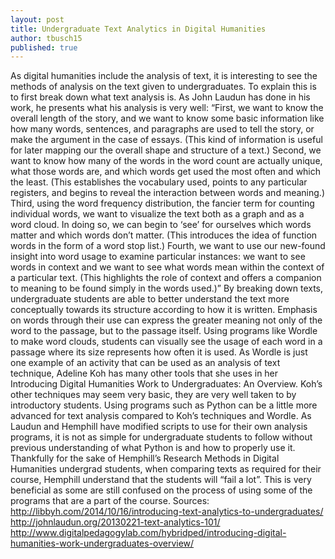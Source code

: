 ```yaml
---
layout: post
title: Undergraduate Text Analytics in Digital Humanities
author: tbusch15
published: true
---
```

As digital humanities include the analysis of text, it is interesting to see the methods of analysis on the text given to undergraduates.
To explain this is to first break down what text analysis is. As John Laudun has done in his work, he presents what his analysis is very well: 
“First, we want to know the overall length of the story, and we want to know some basic information like how many words, sentences, and paragraphs are used to tell the story, or make the argument in the case of essays. (This kind of information is useful for later mapping our the overall shape and structure of a text.) 
Second, we want to know how many of the words in the word count are actually unique, what those words are, and which words get used the most often and which the least. (This establishes the vocabulary used, points to any particular registers, and begins to reveal the interaction between words and meaning.) 
Third, using the word frequency distribution, the fancier term for counting individual words, we want to visualize the text both as a graph and as a word cloud. In doing so, we can begin to ‘see’ for ourselves which words matter and which words don’t matter. (This introduces the idea of function words in the form of a word stop list.) 
Fourth, we want to use our new-found insight into word usage to examine particular instances: we want to see words in context and we want to see what words mean within the context of a particular text. (This highlights the role of context and offers a companion to meaning to be found simply in the words used.)” 
By breaking down texts, undergraduate students are able to better understand the text more conceptually towards its structure according to how it is written. Emphasis on words through their use can express the greater meaning not only of the word to the passage, but to the passage itself. Using programs like Wordle to make word clouds, students can visually see the usage of each word in a passage where its size represents how often it is used. 
As Wordle is just one example of an activity that can be used as an analysis of text technique, Adeline Koh has many other tools that she uses in her Introducing Digital Humanities Work to Undergraduates: An Overview. Koh’s other techniques may seem very basic, they are very well taken to by introductory students. 
Using programs such as Python can be a little more advanced for text analysis compared to Koh’s techniques and Wordle. As Laudun and Hemphill have modified scripts to use for their own analysis programs, it is not as simple for undergraduate students to follow without previous understanding of what Python is and how to properly use it. 
Thankfully for the sake of Hemphill’s Research Methods in Digital Humanities undergrad students, when comparing texts as required for their course, Hemphill understand that the students will “fail a lot”. This is very beneficial as some are still confused on the process of using some of the programs that are a part of the course. 
Sources:
http://libbyh.com/2014/10/16/introducing-text-analytics-to-undergraduates/
http://johnlaudun.org/20130221-text-analytics-101/
http://www.digitalpedagogylab.com/hybridped/introducing-digital-humanities-work-undergraduates-overview/

